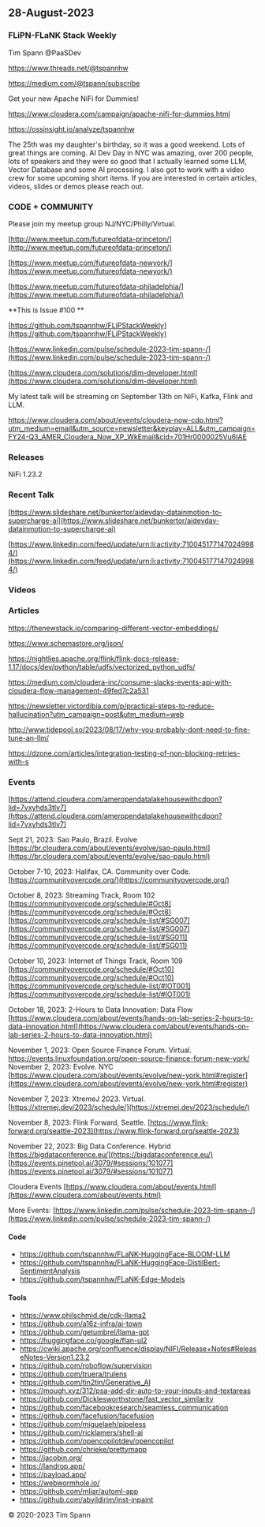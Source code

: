 ## 28-August-2023

### FLiPN-FLaNK Stack Weekly

Tim Spann @PaaSDev

https://www.threads.net/@tspannhw

https://medium.com/@tspann/subscribe

Get your new Apache NiFi for Dummies!

https://www.cloudera.com/campaign/apache-nifi-for-dummies.html

https://ossinsight.io/analyze/tspannhw

The 25th was my daughter's birthday, so it was a good weekend.   Lots of great things are coming.  AI Dev Day in NYC was amazing, over 200 people, lots of speakers and they were so good that I actually learned some LLM, Vector Database and some AI processing.   I also got to work with a video crew for some upcoming short items.   If you are interested in certain articles, videos, slides or demos please reach out.


### CODE + COMMUNITY

Please join my meetup group NJ/NYC/Philly/Virtual. 

[http://www.meetup.com/futureofdata-princeton/](http://www.meetup.com/futureofdata-princeton/)

[https://www.meetup.com/futureofdata-newyork/](https://www.meetup.com/futureofdata-newyork/)

[https://www.meetup.com/futureofdata-philadelphia/](https://www.meetup.com/futureofdata-philadelphia/)


**This is Issue #100 **

[https://github.com/tspannhw/FLiPStackWeekly](https://github.com/tspannhw/FLiPStackWeekly)

[https://www.linkedin.com/pulse/schedule-2023-tim-spann-/](https://www.linkedin.com/pulse/schedule-2023-tim-spann-/)

[https://www.cloudera.com/solutions/dim-developer.html](https://www.cloudera.com/solutions/dim-developer.html)


My latest talk will be streaming on September 13th on NiFi, Kafka, Flink and LLM.

https://www.cloudera.com/about/events/cloudera-now-cdp.html?utm_medium=email&utm_source=newsletter&keyplay=ALL&utm_campaign=FY24-Q3_AMER_Cloudera_Now_XP_WkEmail&cid=701Hr0000025Vu6IAE

### Releases

NiFi 1.23.2

### Recent Talk

[https://www.slideshare.net/bunkertor/aidevday-datainmotion-to-supercharge-ai](https://www.slideshare.net/bunkertor/aidevday-datainmotion-to-supercharge-ai)

[https://www.linkedin.com/feed/update/urn:li:activity:7100451771470249984/](https://www.linkedin.com/feed/update/urn:li:activity:7100451771470249984/)

### Videos




### Articles


https://thenewstack.io/comparing-different-vector-embeddings/

https://www.schemastore.org/json/

https://nightlies.apache.org/flink/flink-docs-release-1.17/docs/dev/python/table/udfs/vectorized_python_udfs/

https://medium.com/cloudera-inc/consume-slacks-events-api-with-cloudera-flow-management-49fed7c2a531

https://newsletter.victordibia.com/p/practical-steps-to-reduce-hallucination?utm_campaign=post&utm_medium=web

http://www.tidepool.so/2023/08/17/why-you-probably-dont-need-to-fine-tune-an-llm/

https://dzone.com/articles/integration-testing-of-non-blocking-retries-with-s


### Events

[https://attend.cloudera.com/ameropendatalakehousewithcdpon?lid=7vxyhds3tlv7](https://attend.cloudera.com/ameropendatalakehousewithcdpon?lid=7vxyhds3tlv7)


Sept 21, 2023:  Sao Paulo, Brazil.   Evolve
[https://br.cloudera.com/about/events/evolve/sao-paulo.html](https://br.cloudera.com/about/events/evolve/sao-paulo.html)

October 7-10, 2023:  Halifax, CA.   Community over Code.
[https://communityovercode.org/](https://communityovercode.org/)

October 8, 2023:  Streaming Track, Room 102
[https://communityovercode.org/schedule/#Oct8](https://communityovercode.org/schedule/#Oct8)
[https://communityovercode.org/schedule-list/#SG007](https://communityovercode.org/schedule-list/#SG007)
[https://communityovercode.org/schedule-list/#SG011](https://communityovercode.org/schedule-list/#SG011)

October 10, 2023:  Internet of Things Track, Room 109
[https://communityovercode.org/schedule/#Oct10](https://communityovercode.org/schedule/#Oct10)
[https://communityovercode.org/schedule-list/#IOT001](https://communityovercode.org/schedule-list/#IOT001)

October 18, 2023:  2-Hours to Data Innovation:   Data Flow
[https://www.cloudera.com/about/events/hands-on-lab-series-2-hours-to-data-innovation.html](https://www.cloudera.com/about/events/hands-on-lab-series-2-hours-to-data-innovation.html)

November 1, 2023: Open Source Finance Forum.  Virtual.
[https://events.linuxfoundation.org/open-source-finance-forum-new-york/
](https://events.linuxfoundation.org/open-source-finance-forum-new-york/
)
November 2, 2023:  Evolve. NYC
[https://www.cloudera.com/about/events/evolve/new-york.html#register](https://www.cloudera.com/about/events/evolve/new-york.html#register)

November 7, 2023: XtremeJ 2023. Virtual.
[https://xtremej.dev/2023/schedule/](https://xtremej.dev/2023/schedule/)

November 8, 2023: Flink Forward, Seattle.
[https://www.flink-forward.org/seattle-2023](https://www.flink-forward.org/seattle-2023)

November 22, 2023: Big Data Conference.   Hybrid  
[https://bigdataconference.eu/](https://bigdataconference.eu/)
[https://events.pinetool.ai/3079/#sessions/101077](https://events.pinetool.ai/3079/#sessions/101077)

Cloudera Events
[https://www.cloudera.com/about/events.html](https://www.cloudera.com/about/events.html)

More Events:
[https://www.linkedin.com/pulse/schedule-2023-tim-spann-/](https://www.linkedin.com/pulse/schedule-2023-tim-spann-/)


#### Code

* https://github.com/tspannhw/FLaNK-HuggingFace-BLOOM-LLM
* https://github.com/tspannhw/FLaNK-HuggingFace-DistilBert-SentimentAnalysis
* https://github.com/tspannhw/FLaNK-Edge-Models
  
#### Tools

*  https://www.philschmid.de/cdk-llama2
*  https://github.com/a16z-infra/ai-town
*  https://github.com/getumbrel/llama-gpt
*  https://huggingface.co/google/flan-ul2
*  https://cwiki.apache.org/confluence/display/NIFI/Release+Notes#ReleaseNotes-Version1.23.2
*  https://github.com/roboflow/supervision
*  https://github.com/truera/trulens
*  https://github.com/tin2tin/Generative_AI
*  https://mough.xyz/312/psa-add-dir-auto-to-your-inputs-and-textareas
*  https://github.com/Dicklesworthstone/fast_vector_similarity
*  https://github.com/facebookresearch/seamless_communication
*  https://github.com/facefusion/facefusion
*  https://github.com/miguelaeh/pipeless
*  https://github.com/ricklamers/shell-ai
*  https://github.com/opencopilotdev/opencopilot
*  https://github.com/chrieke/prettymapp
*  https://jacobin.org/
*  https://landrop.app/
*  https://payload.app/
*  https://webwormhole.io/
*  https://github.com/mljar/automl-app
*  https://github.com/abyildirim/inst-inpaint


&copy; 2020-2023 Tim Spann
